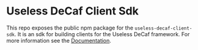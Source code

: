 # Useless DeCaf Client Sdk

This repo exposes the public npm package for the `useless-decaf-client-sdk`. It is an sdk for building clients for the
Useless DeCaf framework. For more information see the
[Documentation](https://useless-media.github.io/useless-docs/useless-decaf-client-sdk).
